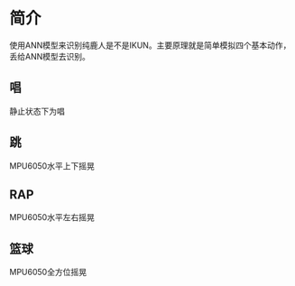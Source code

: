 # 简介
使用ANN模型来识别纯鹿人是不是IKUN。主要原理就是简单模拟四个基本动作，丢给ANN模型去识别。
## 唱
静止状态下为唱
## 跳
MPU6050水平上下摇晃
## RAP
MPU6050水平左右摇晃
## 篮球
MPU6050全方位摇晃
